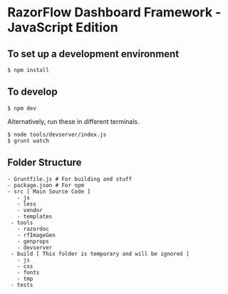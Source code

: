 # RazorFlow Dashboard Framework - JavaScript Edition

## To set up a development environment

    $ npm install

## To develop

    $ npm dev
    
Alternatively, run these in different terminals.

    $ node tools/devserver/index.js
    $ grunt watch

## Folder Structure

    - Gruntfile.js # For building and stuff
    - package.json # For npm
    - src [ Main Source Code ]
       - js
       - less
       - vendor
       - templates
     - tools
       - razordoc
       - rfImageGen
       - genprops
       - devserver
     - build [ This folder is temporary and will be ignored ]
       - js
       - css
       - fonts
       - tmp
     - tests